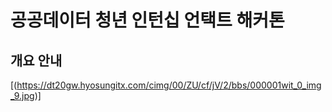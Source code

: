 # 공공데이터 청년 인턴십 언택트 해커톤

## 개요 안내

[(https://dt20gw.hyosungitx.com/cimg/00/ZU/cf/jV/2/bbs/000001wit_0_img_9.jpg)]
